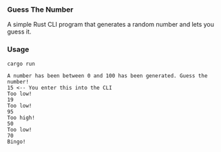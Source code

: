 ### Guess The Number
A simple Rust CLI program that generates a random number and lets you guess it.

### Usage
```bash
cargo run
```

```
A number has been between 0 and 100 has been generated. Guess the number!
15 <-- You enter this into the CLI
Too low!
19
Too low!
95
Too high!
50
Too low!
70
Bingo!
```